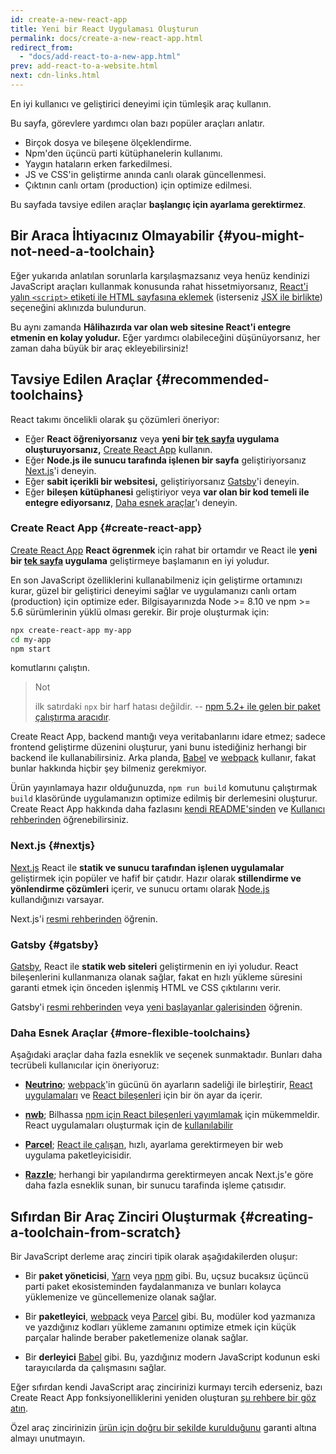 ```yaml
---
id: create-a-new-react-app
title: Yeni bir React Uygulaması Oluşturun
permalink: docs/create-a-new-react-app.html
redirect_from:
  - "docs/add-react-to-a-new-app.html"
prev: add-react-to-a-website.html
next: cdn-links.html
---
```


En iyi kullanıcı ve geliştirici deneyimi için tümleşik araç kullanın.

Bu sayfa, görevlere yardımcı olan bazı popüler araçları anlatır.

* Birçok dosya ve bileşene ölçeklendirme.
* Npm'den üçüncü parti kütüphanelerin kullanımı.
* Yaygın hataların erken farkedilmesi.
* JS ve CSS'in geliştirme anında canlı olarak güncellenmesi.
* Çıktının canlı ortam (production) için optimize edilmesi.

Bu sayfada tavsiye edilen araçlar **başlangıç için ayarlama gerektirmez**.

## Bir Araca İhtiyacınız Olmayabilir {#you-might-not-need-a-toolchain}

Eğer yukarıda anlatılan sorunlarla karşılaşmazsanız veya henüz kendinizi JavaScript araçları kullanmak konusunda rahat hissetmiyorsanız, [React'i yalın `<script>` etiketi ile HTML sayfasına eklemek](/docs/add-react-to-a-website.html) (isterseniz [JSX ile birlikte](/docs/add-react-to-a-website.html#optional-try-react-with-jsx)) seçeneğini aklınızda bulundurun.

Bu aynı zamanda **Hâlihazırda var olan web sitesine React'i entegre etmenin en kolay yoludur.** Eğer yardımcı olabileceğini düşünüyorsanız, her zaman daha büyük bir araç ekleyebilirsiniz!

## Tavsiye Edilen Araçlar {#recommended-toolchains}

React takımı öncelikli olarak şu çözümleri öneriyor:

- Eğer **React öğreniyorsanız** veya **yeni bir [tek sayfa](/docs/glossary.html#single-page-application) uygulama oluşturuyorsanız,** [Create React App](#create-react-app) kullanın.
- Eğer **Node.js ile sunucu tarafında işlenen bir sayfa** geliştiriyorsanız [Next.js](#nextjs)'i deneyin.
- Eğer **sabit içerikli bir websitesi,** geliştiriyorsanız [Gatsby](#gatsby)'i deneyin.
- Eğer **bileşen kütüphanesi** geliştiriyor veya **var olan bir kod temeli ile entegre ediyorsanız**, [Daha esnek araçlar](#daha-esnek-araclar)'ı deneyin.

### Create React App {#create-react-app}

[Create React App](https://github.com/facebook/create-react-app) **React ögrenmek** için rahat bir ortamdır ve React ile **yeni bir [tek sayfa](/docs/glossary.html#single-page-application) uygulama** geliştirmeye başlamanın en iyi yoludur.

En son JavaScript özelliklerini kullanabilmeniz için geliştirme ortamınızı kurar, güzel bir geliştirici deneyimi sağlar ve uygulamanızı canlı ortam (production) için optimize eder. Bilgisayarınızda Node >= 8.10 ve npm >= 5.6 sürümlerinin yüklü olması gerekir. Bir proje oluşturmak için:

```bash
npx create-react-app my-app
cd my-app
npm start
```

komutlarını çalıştın.

>Not
>
>ilk satırdaki `npx` bir harf hatası değildir. -- [npm 5.2+ ile gelen bir paket çalıştırma aracıdır](https://medium.com/@maybekatz/introducing-npx-an-npm-package-runner-55f7d4bd282b).

Create React App, backend mantığı veya veritabanlarını idare etmez; sadece frontend geliştirme düzenini oluşturur, yani bunu istediğiniz herhangi bir backend ile kullanabilirsiniz. Arka planda, [Babel](https://babeljs.io/) ve [webpack](https://webpack.js.org/) kullanır, fakat bunlar hakkında hiçbir şey bilmeniz gerekmiyor.

Ürün yayınlamaya hazır olduğunuzda, `npm run build` komutunu çalıştırmak `build` klasöründe uygulamanızın optimize edilmiş bir derlemesini oluşturur. Create React App hakkında daha fazlasını [kendi README'sinden](https://github.com/facebookincubator/create-react-app#create-react-app--) ve [Kullanıcı rehberinden](https://facebook.github.io/create-react-app/) öğrenebilirsiniz.

### Next.js {#nextjs}

[Next.js](https://nextjs.org/) React ile **statik ve sunucu tarafından işlenen uygulamalar** geliştirmek için popüler ve hafif bir çatıdır. Hazır olarak **stillendirme ve yönlendirme çözümleri** içerir, ve sunucu ortamı olarak [Node.js](https://nodejs.org/) kullandığınızı varsayar.

Next.js'i [resmi rehberinden](https://nextjs.org/learn/) öğrenin.

### Gatsby {#gatsby}

[Gatsby](https://www.gatsbyjs.org/), React ile **statik web siteleri** geliştirmenin en iyi yoludur. React bileşenlerini kullanmanıza olanak sağlar, fakat en hızlı yükleme süresini garanti etmek için önceden işlenmiş HTML ve CSS çıktılarını verir.

Gatsby'i [resmi rehberinden](https://www.gatsbyjs.org/docs/) veya [yeni başlayanlar galerisinden](https://www.gatsbyjs.org/docs/gatsby-starters/) öğrenin.

### Daha Esnek Araçlar {#more-flexible-toolchains}

Aşağıdaki araçlar daha fazla esneklik ve seçenek sunmaktadır. Bunları daha tecrübeli kullanıcılar için öneriyoruz:

- **[Neutrino](https://neutrinojs.org/)**; [webpack](https://webpack.js.org/)'in gücünü ön ayarların sadeliği ile birleştirir, [React uygulamaları](https://neutrinojs.org/packages/react/) ve [React bileşenleri](https://neutrinojs.org/packages/react-components/) için bir ön ayar da içerir.

- **[nwb](https://github.com/insin/nwb)**; Bilhassa [npm için React bileşenleri yayımlamak](https://github.com/insin/nwb/blob/master/docs/guides/ReactComponents.md#developing-react-components-and-libraries-with-nwb) için mükemmeldir. React uygulamaları oluşturmak için de [kullanılabilir](https://github.com/insin/nwb/blob/master/docs/guides/ReactApps.md#developing-react-apps-with-nwb)

- **[Parcel](https://parceljs.org/)**; [React ile çalışan](https://parceljs.org/recipes.html#react), hızlı, ayarlama gerektirmeyen bir web uygulama paketleyicisidir.

- **[Razzle](https://github.com/jaredpalmer/razzle)**; herhangi bir yapılandırma gerektirmeyen ancak Next.js'e göre daha fazla esneklik sunan, bir sunucu tarafinda işleme çatısıdır.

## Sıfırdan Bir Araç Zinciri Oluşturmak {#creating-a-toolchain-from-scratch}

Bir JavaScript derleme araç zinciri tipik olarak aşağıdakilerden oluşur:

* Bir **paket yöneticisi**, [Yarn](https://yarnpkg.com/) veya [npm](https://www.npmjs.com/) gibi. Bu, uçsuz bucaksız üçüncü parti paket ekosisteminden faydalanmanıza ve bunları kolayca yüklemenize ve güncellemenize olanak sağlar.

* Bir **paketleyici**, [webpack](https://webpack.js.org/) veya [Parcel](https://parceljs.org/) gibi. Bu, modüler kod yazmanıza ve yazdığınız kodları yükleme zamanını optimize etmek için küçük parçalar halinde beraber paketlemenize olanak sağlar.

* Bir **derleyici** [Babel](https://babeljs.io/) gibi. Bu, yazdığınız modern JavaScript kodunun eski tarayıcılarda da çalışmasını sağlar.

Eğer sıfırdan kendi JavaScript araç zincirinizi kurmayı tercih ederseniz, bazı Create React App fonksiyonelliklerini yeniden oluşturan [şu rehbere bir göz atın](https://blog.usejournal.com/creating-a-react-app-from-scratch-f3c693b84658).

Özel araç zincirinizin [ürün için doğru bir şekilde kurulduğunu](/docs/optimizing-performance.html#use-the-production-build) garanti altına almayı unutmayın.
